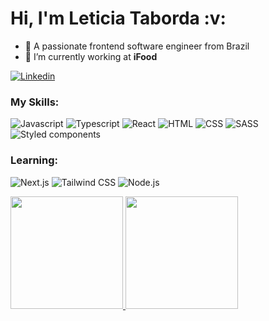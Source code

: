 <h1>Hi, I'm Leticia Taborda :v:</h1>

- :smiling_face_with_three_hearts: A passionate frontend software engineer from Brazil
- :briefcase: I’m currently working at **iFood**

[![Linkedin](https://img.shields.io/badge/LinkedIn-0077B5?style=flat&logo=linkedin)](https://www.linkedin.com/in/leticia-taborda/)

### My Skills:
![Javascript](https://img.shields.io/badge/Javascript-282C34?style=flat&logo=javascript)
![Typescript](https://img.shields.io/badge/Typescript-282C34?logo=typescript)
![React](https://img.shields.io/badge/React-282C34?logo=react)
![HTML](https://img.shields.io/badge/HTML-282C34?logo=html5)
![CSS](https://img.shields.io/badge/CSS-282C34?logo=css3&logoColor=1572B6)
![SASS](https://img.shields.io/badge/SASS-282C34?logo=sass)
![Styled components](https://img.shields.io/badge/Styled%20components-282C34?logo=styled-components)

### Learning:

![Next.js](https://img.shields.io/badge/Next.js-282C34?logo=next.js)
![Tailwind CSS](https://img.shields.io/badge/Tailwind%20CSS-282C34?logo=tailwind-css)
![Node.js](https://img.shields.io/badge/Node.js-282C34?logo=node.js)

<div>
  <a href="https://github.com/lestaborda">
  <img height="180em" src="https://github-readme-stats.vercel.app/api/top-langs/?username=lestaborda&layout=compact&langs_count=7&theme=dracula"/>
  <img height="180em" src="https://github-readme-stats.vercel.app/api?username=lestaborda&show_icons=true&theme=dracula&include_all_commits=true&count_private=true"/>
</div>

